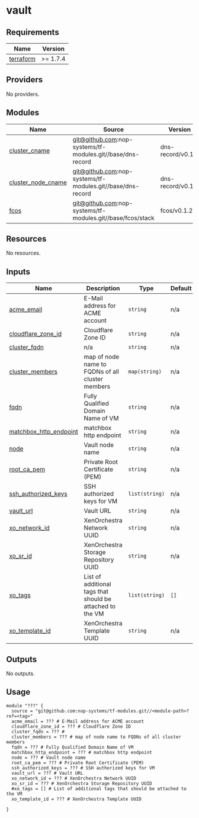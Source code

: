 # vault

<!-- BEGIN_TF_DOCS -->
## Requirements

| Name | Version |
|------|---------|
| <a name="requirement_terraform"></a> [terraform](#requirement\_terraform) | >= 1.7.4 |

## Providers

No providers.

## Modules

| Name | Source | Version |
|------|--------|---------|
| <a name="module_cluster_cname"></a> [cluster\_cname](#module\_cluster\_cname) | git@github.com:nop-systems/tf-modules.git//base/dns-record | dns-record/v0.1.0 |
| <a name="module_cluster_node_cname"></a> [cluster\_node\_cname](#module\_cluster\_node\_cname) | git@github.com:nop-systems/tf-modules.git//base/dns-record | dns-record/v0.1.0 |
| <a name="module_fcos"></a> [fcos](#module\_fcos) | git@github.com:nop-systems/tf-modules.git//base/fcos/stack | fcos/v0.1.2 |

## Resources

No resources.

## Inputs

| Name | Description | Type | Default | Required |
|------|-------------|------|---------|:--------:|
| <a name="input_acme_email"></a> [acme\_email](#input\_acme\_email) | E-Mail address for ACME account | `string` | n/a | yes |
| <a name="input_cloudflare_zone_id"></a> [cloudflare\_zone\_id](#input\_cloudflare\_zone\_id) | Cloudflare Zone ID | `string` | n/a | yes |
| <a name="input_cluster_fqdn"></a> [cluster\_fqdn](#input\_cluster\_fqdn) | n/a | `string` | n/a | yes |
| <a name="input_cluster_members"></a> [cluster\_members](#input\_cluster\_members) | map of node name to FQDNs of all cluster members | `map(string)` | n/a | yes |
| <a name="input_fqdn"></a> [fqdn](#input\_fqdn) | Fully Qualified Domain Name of VM | `string` | n/a | yes |
| <a name="input_matchbox_http_endpoint"></a> [matchbox\_http\_endpoint](#input\_matchbox\_http\_endpoint) | matchbox http endpoint | `string` | n/a | yes |
| <a name="input_node"></a> [node](#input\_node) | Vault node name | `string` | n/a | yes |
| <a name="input_root_ca_pem"></a> [root\_ca\_pem](#input\_root\_ca\_pem) | Private Root Certificate (PEM) | `string` | n/a | yes |
| <a name="input_ssh_authorized_keys"></a> [ssh\_authorized\_keys](#input\_ssh\_authorized\_keys) | SSH authorized keys for VM | `list(string)` | n/a | yes |
| <a name="input_vault_url"></a> [vault\_url](#input\_vault\_url) | Vault URL | `string` | n/a | yes |
| <a name="input_xo_network_id"></a> [xo\_network\_id](#input\_xo\_network\_id) | XenOrchestra Network UUID | `string` | n/a | yes |
| <a name="input_xo_sr_id"></a> [xo\_sr\_id](#input\_xo\_sr\_id) | XenOrchestra Storage Repository UUID | `string` | n/a | yes |
| <a name="input_xo_tags"></a> [xo\_tags](#input\_xo\_tags) | List of additional tags that should be attached to the VM | `list(string)` | `[]` | no |
| <a name="input_xo_template_id"></a> [xo\_template\_id](#input\_xo\_template\_id) | XenOrchestra Template UUID | `string` | n/a | yes |

## Outputs

No outputs.

## Usage

```hcl
module "???" {
  source = "git@github.com:nop-systems/tf-modules.git//<module-path>?ref=<tag>"
  acme_email = ??? # E-Mail address for ACME account
  cloudflare_zone_id = ??? # Cloudflare Zone ID
  cluster_fqdn = ??? # 
  cluster_members = ??? # map of node name to FQDNs of all cluster members
  fqdn = ??? # Fully Qualified Domain Name of VM
  matchbox_http_endpoint = ??? # matchbox http endpoint
  node = ??? # Vault node name
  root_ca_pem = ??? # Private Root Certificate (PEM)
  ssh_authorized_keys = ??? # SSH authorized keys for VM
  vault_url = ??? # Vault URL
  xo_network_id = ??? # XenOrchestra Network UUID
  xo_sr_id = ??? # XenOrchestra Storage Repository UUID
  #xo_tags = [] # List of additional tags that should be attached to the VM
  xo_template_id = ??? # XenOrchestra Template UUID
  
}
```
<!-- END_TF_DOCS -->
